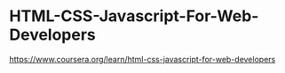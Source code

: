 # HTML-CSS-Javascript-For-Web-Developers
https://www.coursera.org/learn/html-css-javascript-for-web-developers
